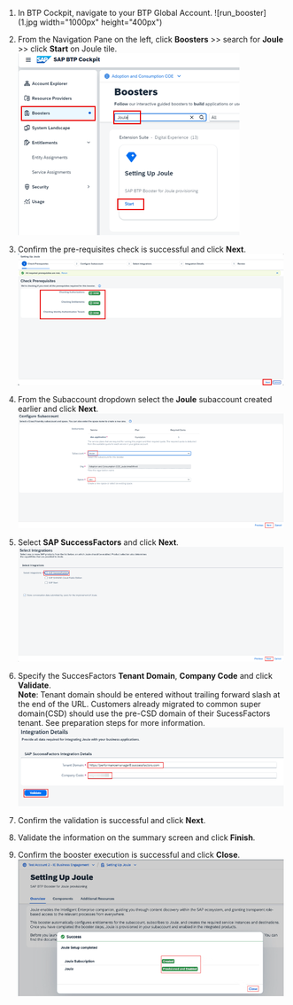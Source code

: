 1. In BTP Cockpit, navigate to your BTP Global Account.
![run_booster](1.jpg width="1000px" height="400px")
4. From the Navigation Pane on the left, click **Boosters** >> search for **Joule** >> click **Start** on Joule tile.
![run_booster](2.png)

5. Confirm the pre-requisites check is successful and click **Next**.
![run_booster](3.png)

6. From the Subaccount dropdown select the **Joule** subaccount created earlier and click **Next**. 
![run_booster](4.png)

7. Select **SAP SuccessFactors** and click **Next**.
![run_booster](5.png)

8. Specify the SuccesFactors **Tenant Domain**, **Company Code** and click **Validate**.                   
**Note**: Tenant domain should be entered without trailing forward slash at the end of the URL.  Customers already migrated to common super domain(CSD) should use the pre-CSD domain of their SucessFactors tenant. See preparation steps for more information.              
![run_booster](6.png)     

9. Confirm the validation is successful and click **Next**.
10. Validate the information on the summary screen and click **Finish**.
11. Confirm the booster execution is successful and click **Close**.
![run_booster](7.png)
